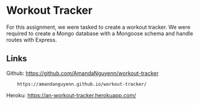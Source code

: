 # Workout Tracker

For this assignment, we were tasked to create a workout tracker. We were required to create a Mongo database with a Mongoose schema and handle routes with Express.

## Links

Github: https://github.com/AmandaNguyenn/workout-tracker

        https://amandanguyenn.github.io/workout-tracker/

Heroku: https://an-workout-tracker.herokuapp.com/



